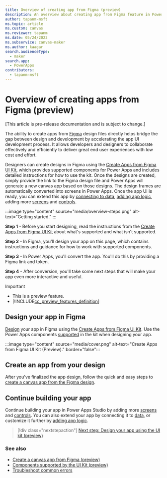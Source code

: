 ```yaml
---
title: Overview of creating app from Figma (preview)
description: An overview about creating app from Figma feature in Power Apps.
author: tapanm-msft
ms.topic: article
ms.custom: canvas
ms.reviewer: tapanm
ms.date: 05/24/2022
ms.subservice: canvas-maker
ms.author: kaagar
search.audienceType: 
  - maker
search.app: 
  - PowerApps
contributors:
  - tapanm-msft
---
```


# Overview of creating apps from Figma (preview)

[This article is pre-release documentation and is subject to change.]

The ability to create apps from [Figma](https://www.figma.com/) design files directly helps bridge the gap between design and development by accelerating the app UI development process. It allows developers and designers to collaborate effectively and efficiently to deliver great end user experiences with low cost and effort.

Designers can create designs in Figma using the [Create Apps from Figma UI Kit](https://go.microsoft.com/fwlink/?linkid=2193981), which provides supported components for Power Apps and includes detailed instructions for how to use the kit. Once the designs are created, simply provide the link to the Figma design file and Power Apps will generate a new canvas app based on those designs. The design frames are automatically converted into screens in Power Apps. Once the app UI is ready, you can extend this app by [connecting to data](../add-data-connection.md), [adding app logic](../working-with-formulas.md), adding more [screens](../build-responsive-apps.md) and [controls](../add-configure-controls.md).

:::image type="content" source="media/overview-steps.png" alt-text="Getting started." :::

**Step 1** - Before you start designing, read the instructions from the [Create Apps from Figma UI Kit](https://go.microsoft.com/fwlink/?linkid=2193981) about what's supported and what isn't supported.

**Step 2** - In Figma, you'll design your app on this page, which contains instructions and guidance for how to work with supported components.

**Step 3** - In Power Apps, you'll convert the app. You'll do this by providing a Figma link and token.

**Step 4** - After conversion, you'll take some next steps that will make your app even more interactive and useful.

<!---

:::row:::
   :::column span="":::
      :::image type="content" source="media/overview-1.png" alt-text="Getting started." border="false":::
   :::column-end:::
   :::column span="":::
      :::image type="content" source="media/overview-2.png" alt-text="Design your app." border="false":::
   :::column-end:::
   :::column span="":::
      :::image type="content" source="media/overview-3.png" alt-text="Convert into an app." border="false":::
   :::column-end:::
   :::column span="":::
      :::image type="content" source="media/overview-4.png" alt-text="Next steps." border="false":::
   :::column-end:::
:::row-end:::
:::row:::
   :::column span="":::
      **Step 1** - Before you start designing, read the instructions from the [Create Apps from Figma UI Kit](https://go.microsoft.com/fwlink/?linkid=2193981) about what's supported and what isn't supported.
   :::column-end:::
   :::column span="":::
      **Step 2** - In Figma, you'll design your app on this page, which contains instructions and guidance for how to work with supported components.
   :::column-end:::
   :::column span="":::
      **Step 3** - In Power Apps, you'll convert the app. You'll do this by providing a Figma link and token.
   :::column-end:::
   :::column span="":::
      **Step 4** - After conversion, you'll take some next steps that will make your app even more interactive and useful.
   :::column-end:::
:::row-end:::

--->

> [!IMPORTANT]
> - This is a preview feature.
> - [!INCLUDE[cc_preview_features_definition](../../../includes/cc-preview-features-definition.md)]

## Design your app in Figma

[Design](design-using-kit.md) your app in Figma using the [Create Apps from Figma UI Kit](https://go.microsoft.com/fwlink/?linkid=2193981). Use the Power Apps components [supported](supported-components.md) in the kit when designing your app.

:::image type="content" source="media/cover.png" alt-text="Create Apps from Figma UI Kit (Preview)." border="false":::

## Create an app from your design

After you've finalized the app design, follow the quick and easy steps to [create a canvas app from the Figma design](create-app-from-figma.md).

## Continue building your app

Continue building your app in Power Apps Studio by adding more [screens](../build-responsive-apps.md) and [controls](../add-configure-controls.md). You can also extend your app by connecting it to [data](../add-data-connection.md), or customize it further by [adding app logic](../working-with-formulas.md).

> [!div class="nextstepaction"]
> [Next step: Design your app using the UI kit (preview) ](design-using-kit.md)

### See also

- [Create a canvas app from Figma (preview)](create-app-from-figma.md)
- [Components supported by the UI Kit (preview)](supported-components.md)
- [Troubleshoot common errors](common-errors.md)

